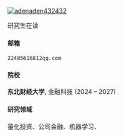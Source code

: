 [![adenaden432432](https://img.shields.io/badge/adenaden432432-github-blue?logo=github)](https://github.com/adenaden432432)

研究生在读

#### 邮箱  
<code>22485616812qq.com</code>  

#### 院校  
**东北财经大学**, 金融科技 (2024 – 2027)    

#### 研究领域  
量化投资、公司金融、机器学习、
